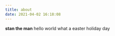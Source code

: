 ```yaml
---
title: about
date: 2021-04-02 16:18:08
---
```

**stan the man**
hello world
what a easter holiday day
